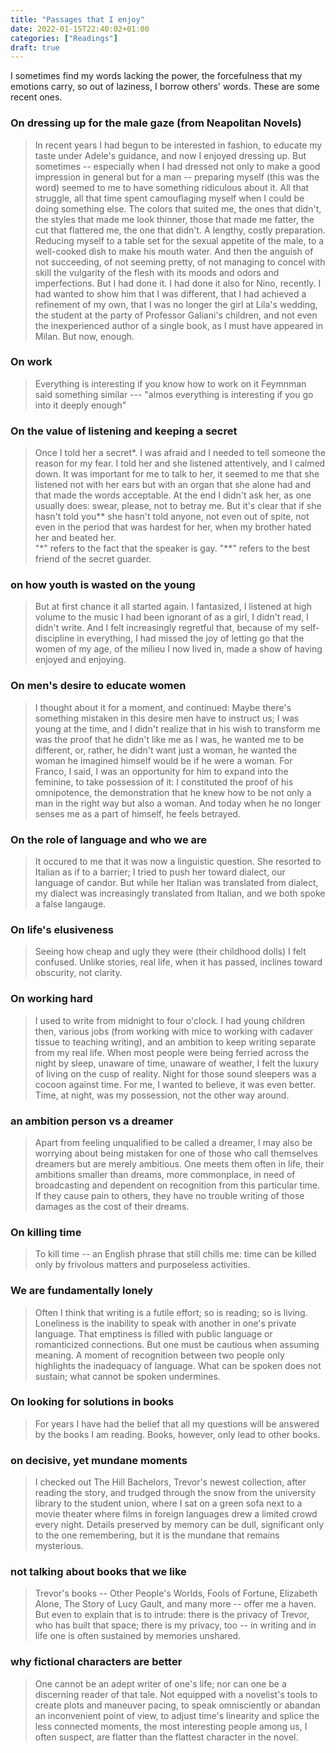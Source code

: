 ```yaml
---
title: "Passages that I enjoy"
date: 2022-01-15T22:40:02+01:00
categories: ["Readings"]
draft: true
---
```


I sometimes find my words lacking the power, the forcefulness that my emotions carry, so out of laziness, I borrow others' words. These are some recent ones. 


### On dressing up for the male gaze (from Neapolitan Novels)
> In recent years I had begun to be interested in fashion, to educate my taste under Adele's guidance, and now I enjoyed dressing up. But sometimes -- especially when I had dressed not only to make a good impression in general but for a man -- preparing myself (this was the word) seemed to me to have something ridiculous about it. All that struggle, all that time spent camouflaging myself when I could be doing something else. The colors that suited me, the ones that didn't, the styles that made me look thinner, those that made me fatter, the cut that flattered me, the one that didn't. A lengthy, costly preparation. Reducing myself to a table set for the sexual appetite of the male, to a well-cooked dish to make his mouth water. And then the anguish of not succeeding, of not seeming pretty, of not managing to concel with skill the vulgarity of the flesh with its moods and odors and imperfections. But I had done it. I had done it also for Nino, recently. I had wanted to show him that I was different, that I had achieved a refinement of my own, that I was no longer the girl at Lila's wedding, the student at the party of Professor Galiani's children, and not even the inexperienced author of a single book, as I must have appeared in Milan. But now, enough. 

### On work 
> Everything is interesting if you know how to work on it 
Feymnman said something similar --- "almos everything is interesting if you go into it deeply enough" 

### On the value of listening and keeping a secret 
> Once I told her a secret*. I was afraid and I needed to tell someone the reason for my fear. I told her and she listened attentively, and I calmed down. It was important for me to talk to her, it seemed to me that she listened not with her ears but with an organ that she alone had and that made the words acceptable. At the end I didn't ask her, as one usually does: swear, please, not to betray me. But it's clear that if she hasn't told you** she hasn't told anyone, not even out of spite, not even in the period that was hardest for her, when my brother hated her and beated her.   
> "*" refers to the fact that the speaker is gay. "**" refers to the best friend of the secret guarder. 

### on how youth is wasted on the young 
> But at first chance it all started again. I fantasized, I listened at high volume to the music I had been ignorant of as a girl, I didn't read, I didn't write. And I felt increasingly regretful that, because of my self-discipline in everything, I had missed the joy of letting go that the women of my age, of the milieu I now lived in, made a show of having enjoyed and enjoying. 

### On men's desire to educate women 
> I thought about it for a moment, and continued: Maybe there's something mistaken in this desire men have to instruct us; I was young at the time, and I didn't realize that in his wish to transform me was the proof that he didn't like me as I was, he wanted me to be different, or, rather, he didn't want just a woman, he wanted the woman he imagined himself would be if he were a woman. For Franco, I said, I was an opportunity for him to expand into the feminine, to take possession of it: I constituted the proof of his omnipotence, the demonstration that he knew how to be not only a man in the right way but also a woman. And today when he no longer senses me as a part of himself, he feels betrayed. 

### On the role of language and who we are 
> It occured to me that it was now a linguistic question. She resorted to Italian as if to a barrier; I tried to push her toward dialect, our language of candor. But while her Italian was translated from dialect, my dialect was increasingly translated from Italian, and we both spoke a false langauge. 

### On life's elusiveness 
> Seeing how cheap and ugly they were (their childhood dolls) I felt confused. Unlike stories, real life, when it has passed, inclines toward obscurity, not clarity. 


### On working hard 
> I used to write from midnight to four o'clock. I had young children then, various jobs (from working with mice to working with cadaver tissue to teaching writing), and an ambition to keep writing separate from my real life. When most people were being ferried across the night by sleep, unaware of time, unaware of weather, I felt the luxury of living on the cusp of reality. Night for those sound sleepers was a cocoon against time. For me, I wanted to believe, it was even better. Time, at night, was my possession, not the other way around. 

### an ambition person vs a dreamer 
> Apart from feeling unqualified to be called a dreamer, I may also be worrying about being mistaken for one of those who call themselves dreamers but are merely ambitious. One meets them often in life, their ambitions smaller than dreams, more commonplace, in need of broadcasting and dependent on recognition from this particular time. If they cause pain to others, they have no trouble writing of those damages as the cost of their dreams. 

### On killing time 
> To kill time -- an English phrase that still chills me: time can be killed only by frivolous matters and purposeless activities.

### We are fundamentally lonely
> Often I think that writing is a futile effort; so is reading; so is living. Loneliness is the inability to speak with another in one's private language. That emptiness is filled with public language or romanticized connections. But one must be cautious when assuming meaning. A moment of recognition between two people only highlights the inadequacy of language. What can be spoken does not sustain; what cannot be spoken undermines. 

### On looking for solutions in books
> For years I have had the belief that all my questions will be answered by the books I am reading. Books, however, only lead to other books. 

### on decisive, yet mundane moments 
> I checked out The Hill Bachelors, Trevor's newest collection, after reading the story, and trudged through the snow from the university library to the student union, where I sat on a green sofa next to a movie theater where films in foreign languages drew a limited crowd every night. Details preserved by memory can be dull, significant only to the one remembering, but it is the mundane that remains mysterious. 

### not talking about books that we like 
> Trevor's books -- Other People's Worlds, Fools of Fortune, Elizabeth Alone, The Story of Lucy Gault, and many more -- offer me a haven. But even to explain that is to intrude: there is the privacy of Trevor, who has built that space; there is my privacy, too -- in writing and in life one is often sustained by memories unshared. 


### why fictional characters are better 
> One cannot be an adept writer of one's life; nor can one be a discerning reader of that tale. Not equipped with a novelist's tools to create plots and maneuver pacing, to speak omnisciently or abandan an inconvenient point of view, to adjust time's linearity and splice the less connected moments, the most interesting people among us, I often suspect, are flatter than the flattest character in the novel. 
